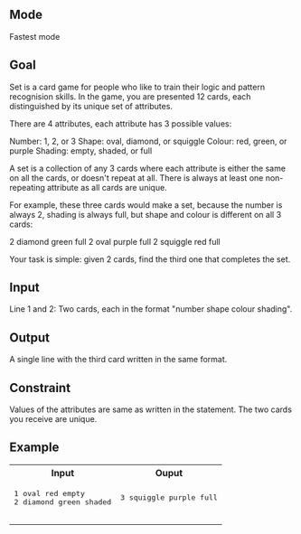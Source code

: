 ## Mode
Fastest mode

## Goal
Set is a card game for people who like to train their logic and pattern recognision skills. In the game, you are presented 12 cards, each distinguished by its unique set of attributes.

There are 4 attributes, each attribute has 3 possible values:

Number: 1, 2, or 3
Shape: oval, diamond, or squiggle
Colour: red, green, or purple
Shading: empty, shaded, or full

A set is a collection of any 3 cards where each attribute is either the same on all the cards, or doesn't repeat at all. There is always at least one non-repeating attribute as all cards are unique.

For example, these three cards would make a set, because the number is always 2, shading is always full, but shape and colour is different on all 3 cards:

2 diamond green full
2 oval purple full
2 squiggle red full

Your task is simple: given 2 cards, find the third one that completes the set.

## Input
Line 1 and 2: Two cards, each in the format "number shape colour shading".

## Output
A single line with the third card written in the same format.

## Constraint
Values of the attributes are same as written in the statement.
The two cards you receive are unique.

## Example
<table>
  <tr>
    <th>Input</th>
    <th>Ouput</th>
  </tr>
  <tr>
    <td>
      <pre>
1 oval red empty
2 diamond green shaded
      </pre>
    </td>
    <td>
     <pre>
3 squiggle purple full
     </pre>
    </td>
  </tr>
</table>
